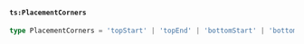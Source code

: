 #### `ts:PlacementCorners`

```ts
type PlacementCorners = 'topStart' | 'topEnd' | 'bottomStart' | 'bottomEnd';
```
